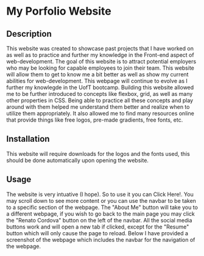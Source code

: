 # My Porfolio Website

## Description
This website was created to showcase past projects that I have worked on as well as to practice and further my knowledge in the Front-end aspect of web-development. 
The goal of this website is to attract potential employers who may be looking for capable employees to join their team. This website will allow them to get to know me
a bit better as well as show my current abilities for web-development. This webpage will continue to evolve as I further my knowlegde in the UofT bootcamp.
Building this website allowed me to be further introduced to concepts like flexbox, grid, as well as many other properties in CSS. Being able to practice all these
concepts and play around with them helped me understand them better and realize when to utilize them appropriately. It also allowed me to find many resources online
that provide things like free logos, pre-made gradients, free fonts, etc. 

## Installation
This website will require downloads for the logos and the fonts used, this should be done automatically upon opening the website.

## Usage
The website is very intuative (I hope). So to use it you can Click Here!. You may scroll down to see more content or you can use the navbar to be taken to a specific
section of the webpage. The "About Me" button will take you to a different webpage, if you wish to go back to the main page you may click the "Renato Cordova" button 
on the left of the navbar. All the social media buttons work and will open a new tab if clicked, except for the "Resume" button which will only cause the page to reload.
Below I have provided a screenshot of the webpage which includes the navbar for the navigation of the webpage. 
